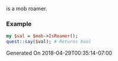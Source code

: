 is a mob roamer.
### Example

```perl
my $val = $mob->IsRoamer();
quest::say($val); # Returns bool
```


Generated On 2018-04-29T00:35:14-07:00